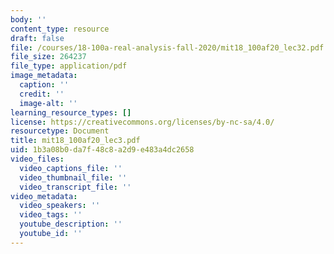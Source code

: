 ```yaml
---
body: ''
content_type: resource
draft: false
file: /courses/18-100a-real-analysis-fall-2020/mit18_100af20_lec32.pdf
file_size: 264237
file_type: application/pdf
image_metadata:
  caption: ''
  credit: ''
  image-alt: ''
learning_resource_types: []
license: https://creativecommons.org/licenses/by-nc-sa/4.0/
resourcetype: Document
title: mit18_100af20_lec3.pdf
uid: 1b3a08b0-da7f-48c8-a2d9-e483a4dc2658
video_files:
  video_captions_file: ''
  video_thumbnail_file: ''
  video_transcript_file: ''
video_metadata:
  video_speakers: ''
  video_tags: ''
  youtube_description: ''
  youtube_id: ''
---
```


